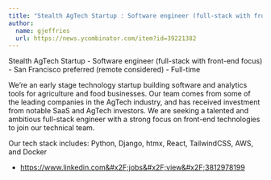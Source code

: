 ```yaml
---
title: "Stealth AgTech Startup : Software engineer (full-stack with front-end focus)"
author:
  name: gjeffries
  url: https://news.ycombinator.com/item?id=39221382
---
```

Stealth AgTech Startup - Software engineer (full-stack with front-end focus) -  San Francisco preferred (remote considered) - Full-time

We’re an early stage technology startup building software and analytics tools for agriculture and food businesses. Our team comes from some of the leading companies in the AgTech industry, and has received investment from notable SaaS and AgTech investors. We are seeking a talented and ambitious full-stack engineer with a strong focus on front-end technologies to join our technical team.

Our tech stack includes: Python, Django, htmx, React, TailwindCSS, AWS, and Docker

- <a href="https:&#x2F;&#x2F;www.linkedin.com&#x2F;jobs&#x2F;view&#x2F;3812978199" rel="nofollow">https:&#x2F;&#x2F;www.linkedin.com&#x2F;jobs&#x2F;view&#x2F;3812978199</a>
